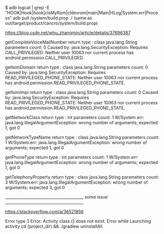 
$ adb logcat | grep -E "HOOK|Hook|hook|clsMyRom|cldevrom|main|Main|HLog|System.err|Process"
adb pull /system/build.prop ./
(same as out/target/product/cancro/system/build.prop)


https://blog.csdn.net/whu_zhangmin/article/details/37696387


getCompleteVoiceMailNumber return type : class java.lang.String parameters count: 0
Caused by: java.lang.SecurityException: Requires CALL_PRIVILEGED: Neither user 10063 nor current process has android.permission.CALL_PRIVILEGED.



getIsimDomain return type : class java.lang.String parameters count: 0
Caused by: java.lang.SecurityException: Requires READ_PRIVILEGED_PHONE_STATE: Neither user 10063 nor current process has android.permission.READ_PRIVILEGED_PHONE_STATE.


getIsimImpi return type : class java.lang.String parameters count: 0
Caused by: java.lang.SecurityException: Requires READ_PRIVILEGED_PHONE_STATE: Neither user 10063 nor current process has android.permission.READ_PRIVILEGED_PHONE_STATE.




getNetworkClass return type : int parameters count: 1
W/System.err: java.lang.IllegalArgumentException: wrong number of arguments; expected 1, got 0


getNetworkTypeName return type : class java.lang.String parameters count: 1
W/System.err: java.lang.IllegalArgumentException: wrong number of arguments; expected 1, got 0


getPhoneType return type : int parameters count: 1
W/System.err: java.lang.IllegalArgumentException: wrong number of arguments; expected 1, got 0


getTelephonyProperty return type : class java.lang.String parameters count: 3
W/System.err: java.lang.IllegalArgumentException: wrong number of arguments; expected 3, got 0




________________________________________ some issue ________________________________________

https://stackoverflow.com/a/36521856

Error type 3 Error: Activity class {} does not exist. Error while Launching activity
cd {project_dir) && ./gradlew uninstallAll